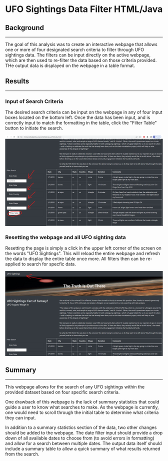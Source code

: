 # UFO Sightings Data Filter HTML/Java

## Background
----------------

The goal of this analysis was to create an interactive webpage that allows one or more of four designated search criteria to filter through UFO sightings data. The filters can be input directly on the active webpage, which are then used to re-filter the data based on those criteria provided. THe output data is displayed on the webpage in a table format.

## Results
-----------------

### **Input of Search Criteria**


The desired search criteria can be input on the webpage in any of four input boxes located on the bottom left. Once the data has been input, and is correctly input to match the formatting in the table, click the "Filter Table" button to initiate the search.

![Webpage search input](/Pictures/Webpage_Search.png)

### **Resetting the webpage and all UFO sighting data**

Resetting the page is simply a click in the upper left corner of the screen on the words "UFO Sightings". This will reload the entire webpage and refresh the data to display the entire table once more. All filters then can be re-applied to search for specfic data.

![Reset the webpage](/Pictures/reset_webpage.png)

## Summary
___________________

This webpage allows for the search of any UFO sightings within the provided dataset based on four specific search criteria.

One drawback of this webpage is the lack of summary statistics that could guide a user to know what searches to make. As the webpage is currently, one would need to scroll through the initial table to determine what criteria they can input. 

In addition to a summary statistics section of the data, two other changes should be added to the webpage. The date filter input should provide a drop down of all available dates to choose from (to avoid errors in formatting) and allow for a search between multiple dates. The output data itself should include a summary table to allow a quick summary of what results returned from the search. 
